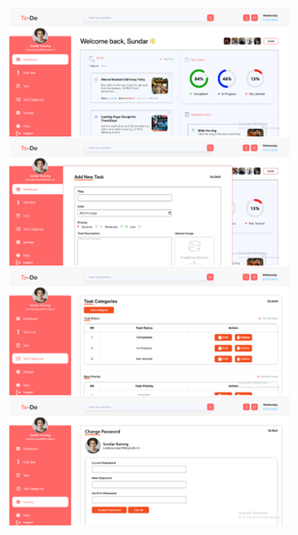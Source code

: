 ![image1](src\assets\imgs\image1.png)
![image1](src\assets\imgs\image2.png)
![image1](src\assets\imgs\image3.png)
![image1](src\assets\imgs\image4.png)
